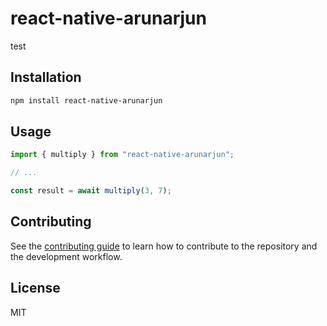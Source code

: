 # react-native-arunarjun

test

## Installation

```sh
npm install react-native-arunarjun
```

## Usage

```js
import { multiply } from "react-native-arunarjun";

// ...

const result = await multiply(3, 7);
```

## Contributing

See the [contributing guide](CONTRIBUTING.md) to learn how to contribute to the repository and the development workflow.

## License

MIT
